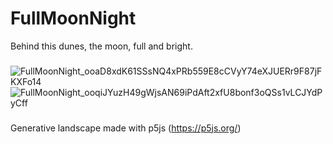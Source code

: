 # FullMoonNight

Behind this dunes, the moon, full and bright.

###
![FullMoonNight_ooaD8xdK61SSsNQ4xPRb559E8cCVyY74eXJUERr9F87jFKXFo14](https://user-images.githubusercontent.com/97317400/187006993-dcdbbfeb-7efd-4a1a-b19e-400f649cc895.jpg)
![FullMoonNight_ooqiJYuzH49gWjsAN69iPdAft2xfU8bonf3oQSs1vLCJYdPyCff](https://user-images.githubusercontent.com/97317400/187006994-5fba6d6a-00ba-4768-b845-61955d190b5c.jpg)

###
Generative landscape made with p5js (https://p5js.org/)
